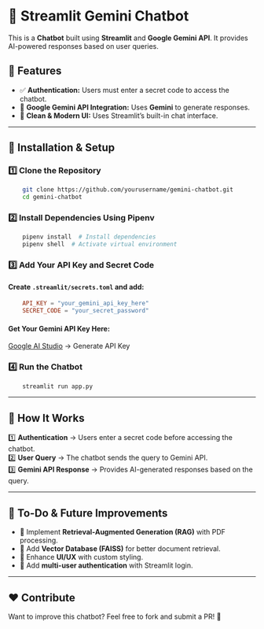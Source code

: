 # 🤖 Streamlit Gemini Chatbot

This is a **Chatbot** built using **Streamlit** and **Google Gemini API**. It provides AI-powered responses based on user queries.

## 🌟 Features
- ✅ **Authentication:** Users must enter a secret code to access the chatbot.
- 🤖 **Google Gemini API Integration:** Uses **Gemini** to generate responses.
- 🎨 **Clean & Modern UI:** Uses Streamlit’s built-in chat interface.

---

## 🚀 Installation & Setup
### **1️⃣ Clone the Repository**
```sh
    git clone https://github.com/yourusername/gemini-chatbot.git
    cd gemini-chatbot
```

### **2️⃣ Install Dependencies Using Pipenv**
```sh
    pipenv install  # Install dependencies
    pipenv shell  # Activate virtual environment
```

### **3️⃣ Add Your API Key and Secret Code**
#### **Create `.streamlit/secrets.toml` and add:**
```toml
    API_KEY = "your_gemini_api_key_here"
    SECRET_CODE = "your_secret_password"
```
#### **Get Your Gemini API Key Here:**
[Google AI Studio](https://aistudio.google.com/) → Generate API Key

### **4️⃣ Run the Chatbot**
```sh
    streamlit run app.py
```

---

## 🔧 How It Works
1️⃣ **Authentication** → Users enter a secret code before accessing the chatbot.  
2️⃣ **User Query** → The chatbot sends the query to Gemini API.  
3️⃣ **Gemini API Response** → Provides AI-generated responses based on the query.  

---

## 📌 To-Do & Future Improvements
- 🔹 Implement **Retrieval-Augmented Generation (RAG)** with PDF processing.
- 🔹 Add **Vector Database (FAISS)** for better document retrieval.
- 🔹 Enhance **UI/UX** with custom styling.
- 🔹 Add **multi-user authentication** with Streamlit login.

---

## ❤️ Contribute
Want to improve this chatbot? Feel free to fork and submit a PR! 🚀
